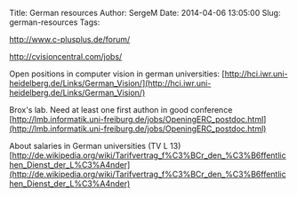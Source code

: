 Title: German resources
Author: SergeM
Date: 2014-04-06 13:05:00
Slug: german-resources
Tags: 


http://www.c-plusplus.de/forum/


http://cvisioncentral.com/jobs/

Open positions in computer vision in german universities:
[http://hci.iwr.uni-heidelberg.de/Links/German_Vision/](http://hci.iwr.uni-heidelberg.de/Links/German_Vision/)


Brox's lab. Need at least one first authon in good conference
[http://lmb.informatik.uni-freiburg.de/jobs/OpeningERC_postdoc.html](http://lmb.informatik.uni-freiburg.de/jobs/OpeningERC_postdoc.html)


About salaries in German universities (TV L 13)
[http://de.wikipedia.org/wiki/Tarifvertrag_f%C3%BCr_den_%C3%B6ffentlichen_Dienst_der_L%C3%A4nder](http://de.wikipedia.org/wiki/Tarifvertrag_f%C3%BCr_den_%C3%B6ffentlichen_Dienst_der_L%C3%A4nder)
